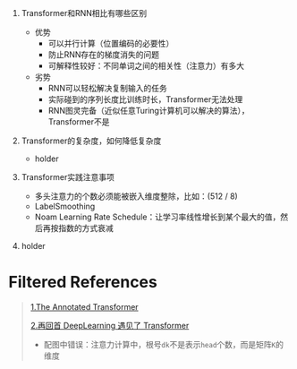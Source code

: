 1. Transformer和RNN相比有哪些区别
    - 优势
        - 可以并行计算（位置编码的必要性）
        - 防止RNN存在的梯度消失的问题
        - 可解释性较好：不同单词之间的相关性（注意力）有多大
    - 劣势
        - RNN可以轻松解决复制输入的任务
        - 实际碰到的序列长度比训练时长，Transformer无法处理
        - RNN图灵完备（近似任意Turing计算机可以解决的算法），Transformer不是
    
2. Transformer的复杂度，如何降低复杂度
    - holder
    
3. Transformer实践注意事项
    - 多头注意力的个数必须能被嵌入维度整除，比如：(512 / 8)
    - LabelSmoothing
    - Noam Learning Rate Schedule：让学习率线性增长到某个最大的值，然后再按指数的方式衰减
    
100. holder

# Filtered References
> [1.The Annotated Transformer](https://nlp.seas.harvard.edu/2018/04/03/attention.html)
>
> [2.再回首 DeepLearning 遇见了 Transformer](https://mp.weixin.qq.com/s/a3sbbCYioAPkK471BRBPyw)
>   - 配图中错误：注意力计算中，根号`dk`不是表示`head`个数，而是矩阵`K`的维度
